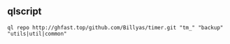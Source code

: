 ## qlscript

```
ql repo http://ghfast.top/github.com/Billyas/timer.git "tm_" "backup" "utils|util|common" 
```
